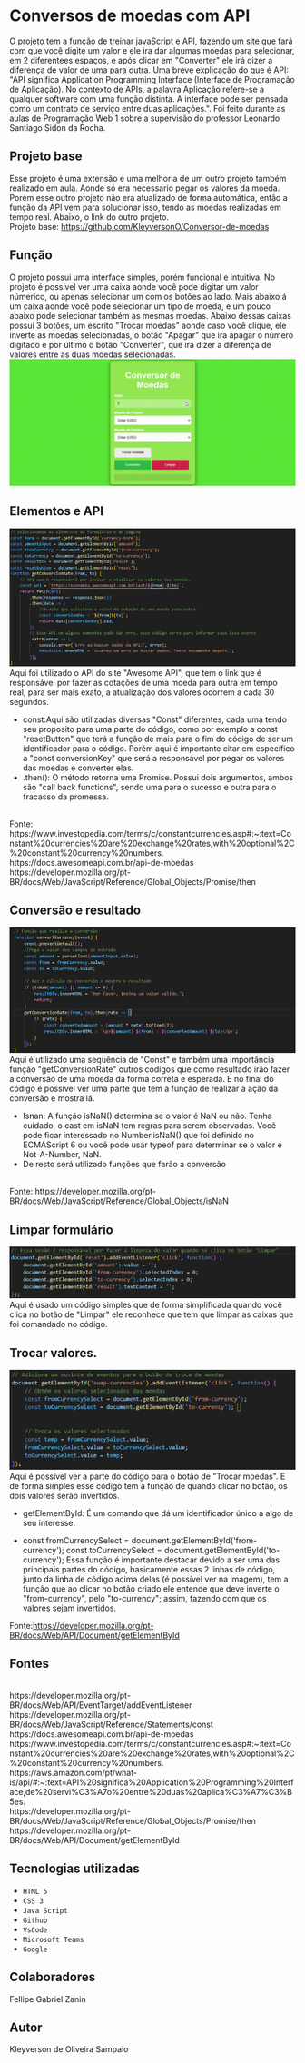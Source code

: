 # Conversos de moedas com API
O projeto tem a função de treinar javaScript e API, fazendo um site que fará com que você digite um valor e ele ira dar algumas moedas para selecionar, em 2 diferentees espaços, e após clicar em "Converter" ele irá dizer a diferença de valor de uma para outra. Uma breve explicação do que é API: "API significa Application Programming Interface (Interface de Programação de Aplicação). No contexto de APIs, a palavra Aplicação refere-se a qualquer software com uma função distinta. A interface pode ser pensada como um contrato de serviço entre duas aplicações.". Foi feito durante as aulas de Programação Web 1 sobre a supervisão do professor Leonardo Santiago Sidon da Rocha.

## Projeto base
Esse projeto é uma extensão e uma melhoria de um outro projeto também realizado em aula. Aonde só era necessario pegar os valores da moeda. Porém esse outro projeto não era atualizado de forma automática, então a função da API vem para solucionar isso, tendo as moedas realizadas em tempo real. Abaixo, o link do outro projeto.
<br>
Projeto base: https://github.com/KleyversonO/Conversor-de-moedas


## Função
O projeto possui uma interface simples, porém funcional e intuitiva. No projeto é possível ver uma caixa aonde você pode digitar um valor númerico, ou apenas selecionar um com os botões ao lado. Mais abaixo á um caixa aonde você pode selecionar um tipo de moeda, e um pouco abaixo pode selecionar também as mesmas moedas. Abaixo dessas caixas possui 3 botões, um escrito "Trocar moedas" aonde caso você clique, ele inverte as moedas selecionadas, o botão "Apagar" que ira apagar o número digitado e por último o botão "Converter", que irá dizer a diferença de valores entre as duas moedas selecionadas.
![gif](img/funciona.gif)

## Elementos e API
![foto](img/API.png)
Aqui foi utilizado o API do site "Awesome API", que tem o link que é responsável por fazer as cotações de uma moeda para outra em tempo real, para ser mais exato, a atualização dos valores ocorrem a cada 30 segundos.

* const:Aqui são utilizadas diversas "Const" diferentes, cada uma tendo seu proposito para uma parte do código, como por exemplo a const "resetButton" que terá a função de mais para o fim do código de ser um identificador para o código. Porém aqui é importante citar em específico a "const conversionKey" que será a responsável por pegar os valores das moedas e converter elas.
* .then(): O método retorna uma Promise. Possui dois argumentos, ambos são "call back functions", sendo uma para o sucesso e outra para o fracasso da promessa.
<br>
Fonte: https://www.investopedia.com/terms/c/constantcurrencies.asp#:~:text=Constant%20currencies%20are%20exchange%20rates,with%20optional%2C%20constant%20currency%20numbers.
<br>
https://docs.awesomeapi.com.br/api-de-moedas
<br>
https://developer.mozilla.org/pt-BR/docs/Web/JavaScript/Reference/Global_Objects/Promise/then

## Conversão e resultado
![foto](img/resultado.png)
Aqui é utilizado uma sequência de "Const" e também uma importância função "getConversionRate" outros códigos que como resultado irão fazer a conversão de uma moeda da forma correta e esperada. E no final do código é possível ver uma parte que tem a função de realizar a ação da conversão e mostra lá.
* Isnan: A função isNaN() determina se o valor é NaN ou não. Tenha cuidado, o cast em isNaN tem regras para serem observadas. Você pode ficar interessado no Number.isNaN() que foi definido no ECMAScript 6 ou você pode usar typeof para determinar se o valor é Not-A-Number, NaN.
* De resto será utilizado funções que farão a conversão 


<br>
Fonte: https://developer.mozilla.org/pt-BR/docs/Web/JavaScript/Reference/Global_Objects/isNaN


## Limpar formulário
![foto](img/limpa.png)
Aqui é usado um código simples que de forma simplificada quando você clica no botão de "Limpar" ele reconhece que tem que limpar as caixas que foi comandado no código.

## Trocar valores.
![foto](img/troca.png)
Aqui é possível ver a parte do código para o botão de "Trocar moedas". E de forma simples esse código tem a função de quando clicar no botão, os dois valores serão invertidos.

* getElementById: É um comando que dá um identificador único a algo de seu interesse.

*   const fromCurrencySelect = document.getElementById('from-currency');
    const toCurrencySelect = document.getElementById('to-currency');
Essa função é importante destacar devido a ser uma das principais partes do código, basicamente essas 2 linhas de código, junto da linha de código acima delas (é possível ver na imagem), tem a função que ao clicar no botão criado ele entende que deve inverte o "from-currency", pelo "to-currency"; assim, fazendo com que os valores sejam invertidos.

Fonte:https://developer.mozilla.org/pt-BR/docs/Web/API/Document/getElementById
## Fontes


<br>
https://developer.mozilla.org/pt-BR/docs/Web/API/EventTarget/addEventListener
<br>
https://developer.mozilla.org/pt-BR/docs/Web/JavaScript/Reference/Statements/const
<br>
https://docs.awesomeapi.com.br/api-de-moedas
<br>
https://www.investopedia.com/terms/c/constantcurrencies.asp#:~:text=Constant%20currencies%20are%20exchange%20rates,with%20optional%2C%20constant%20currency%20numbers.
<br>
https://aws.amazon.com/pt/what-is/api/#:~:text=API%20significa%20Application%20Programming%20Interface,de%20servi%C3%A7o%20entre%20duas%20aplica%C3%A7%C3%B5es.
<br>
https://developer.mozilla.org/pt-BR/docs/Web/JavaScript/Reference/Global_Objects/Promise/then
<br>
https://developer.mozilla.org/pt-BR/docs/Web/API/Document/getElementById

## Tecnologias utilizadas 

* ``HTML 5``
* ``CSS 3``
* ``Java Script``
* ``Github``
* ``VsCode``
* ``Microsoft Teams``
* ``Google``
## Colaboradores
Fellipe Gabriel Zanin
## Autor
Kleyverson de Oliveira Sampaio